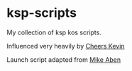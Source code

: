 # ksp-scripts

My collection of ksp kos scripts.

Influenced very heavily by [Cheers Kevin](https://www.youtube.com/user/gisikw)

Launch script adapted from [Mike Aben](https://www.youtube.com/c/MikeAben)